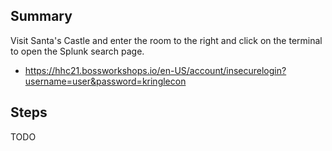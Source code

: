 ## Summary
Visit Santa's Castle and enter the room to the right and click on the terminal to open the Splunk search page.
- https://hhc21.bossworkshops.io/en-US/account/insecurelogin?username=user&password=kringlecon

## Steps
TODO
